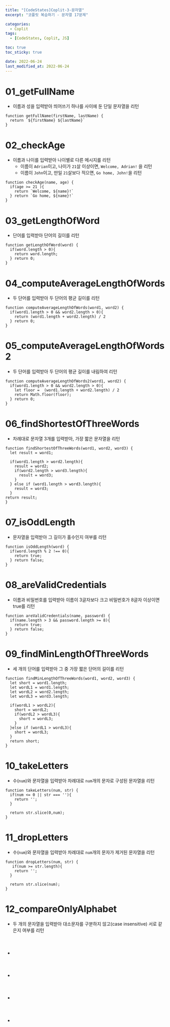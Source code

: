 ```yaml
---
title: "[CodeStates]Coplit-3-문자열"
excerpt: "코플릿 복습하기 - 문자열 17문제"

categories:
  - Coplit
tags:
  - [CodeStates, Coplit, JS]

toc: true
toc_sticky: true

date: 2022-06-24
last_modified_at: 2022-06-24
---
```


# 01_getFullName

- 이름과 성을 입력받아 띄어쓰기 하나를 사이에 둔 단일 문자열을 리턴

```
function getFullName(firstName, lastName) {
  return `${firstName} ${lastName}`
}
```

# 02_checkAge

- 이름과 나이를 입력받아 나이별로 다른 메시지를 리턴
  - 이름이 `Adrian`이고, 나이가 `21`살 이상이면, `Welcome, Adrian!` 을 리턴
  - 이름이 `John`이고, 만일 `21`살보다 적으면, `Go home, John!`을 리턴

```
function checkAge(name, age) {
  if(age >= 21 ){
    return `Welcome, ${name}!`
  } return `Go home, ${name}!`
}
```

# 03_getLengthOfWord

- 단어를 입력받아 단어의 길이를 리턴

```
function getLengthOfWord(word) {
  if(word.length > 0){
    return word.length;
  } return 0;
}
```

# 04_computeAverageLengthOfWords

- 두 단어를 입력받아 두 단어의 평균 길이를 리턴

```
function computeAverageLengthOfWords(word1, word2) {
  if(word1.length > 0 && word2.length > 0){
    return (word1.length + word2.length) / 2
  } return 0;
}

```

# 05_computeAverageLengthOfWords2

- 두 단어를 입력받아 두 단어의 평균 길이를 내림하여 리턴

```
function computeAverageLengthOfWords2(word1, word2) {
  if(word1.length > 0 && word2.length > 0){
    let floor =  (word1.length + word2.length) / 2
    return Math.floor(floor);
  } return 0;
}
```

# 06_findShortestOfThreeWords

- 차례대로 문자열 3개를 입력받아, 가장 짧은 문자열을 리턴

```
function findShortestOfThreeWords(word1, word2, word3) {
  let result = word1;

  if(word1.length > word2.length){
    result = word2;
    if(word2.length > word3.length){
      result = word3;
    }
  } else if (word1.length > word3.length){
    result = word3;
  }
return result;
}
```

# 07_isOddLength

- 문자열을 입력받아 그 길이가 홀수인지 여부를 리턴

```
function isOddLength(word) {
  if(word.length % 2 !== 0){
    return true;
  } return false;
}
```

# 08_areValidCredentials

- 이름과 비밀번호를 입력받아 이름이 3글자보다 크고 비밀번호가 8글자 이상이면 true를 리턴

```
function areValidCredentials(name, password) {
  if(name.length > 3 && password.length >= 8){
    return true;
  } return false;
}
```

# 09_findMinLengthOfThreeWords

- 세 개의 단어를 입력받아 그 중 가장 짧은 단어의 길이를 리턴

```
function findMinLengthOfThreeWords(word1, word2, word3) {
  let short = word1.length;
  let wordL1 = word1.length;
  let wordL2 = word2.length;
  let wordL3 = word3.length;

  if(wordL1 > wordL2){
    short = wordL2;
    if(wordL2 > wordL3){
      short = wordL3;
    }
  }else if (wordL1 > wordL3){
    short = wordL3;
  }
  return short;
}

```

# 10_takeLetters

- 수(`num`)와 문자열을 입력받아 차례대로 `num`개의 문자로 구성된 문자열을 리턴

```
function takeLetters(num, str) {
  if(num <= 0 || str === ''){
    return '';
  }

  return str.slice(0,num);
}
```

# 11_dropLetters

- 수(`num`)와 문자열을 입력받아 차례대로 `num`개의 문자가 제거된 문자열을 리턴

```
function dropLetters(num, str) {
   if(num >= str.length){
    return '';
  }

  return str.slice(num);
}
```

# 12_compareOnlyAlphabet

- 두 개의 문자열을 입력받아 대소문자를 구분하지 않고(case insensitive) 서로 같은지 여부를 리턴

```

```

#

-

```

```

#

-

```

```

#

-

```

```

#

-

```

```
